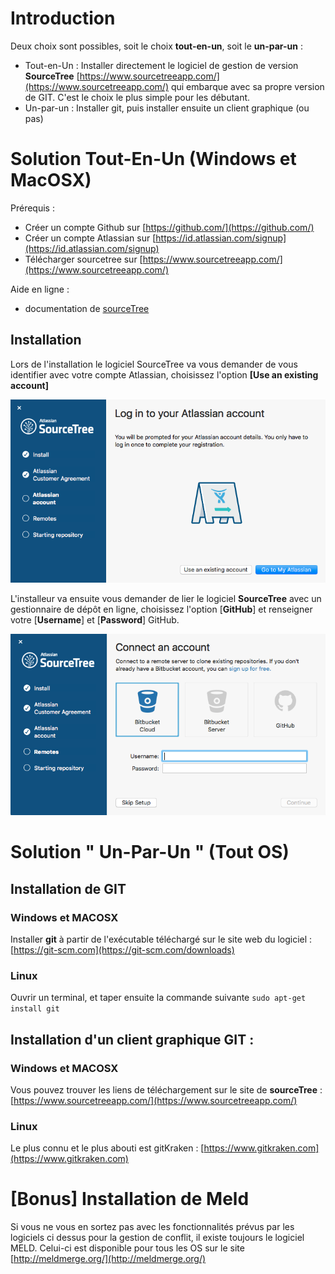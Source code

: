 # Introduction

Deux choix sont possibles, soit le choix **tout-en-un**, soit le **un-par-un** : 
- Tout-en-Un : Installer directement le logiciel de gestion de version **SourceTree**  [https://www.sourcetreeapp.com/](https://www.sourcetreeapp.com/) qui embarque avec sa propre version de GIT. C'est le choix le plus simple pour les débutant.
- Un-par-un : Installer git, puis installer ensuite un client graphique (ou pas)


# Solution Tout-En-Un (Windows et MacOSX)

Prérequis : 
- Créer un compte Github sur [https://github.com/](https://github.com/)
- Créer un compte Atlassian sur [https://id.atlassian.com/signup](https://id.atlassian.com/signup)
- Télécharger sourcetree sur [https://www.sourcetreeapp.com/](https://www.sourcetreeapp.com/)

Aide en ligne : 
- documentation de [sourceTree](https://confluence.atlassian.com/get-started-with-sourcetree/get-started-with-sourcetree-847359026.html)


## Installation 

Lors de l'installation le logiciel SourceTree va vous demander de vous identifier avec votre compte Atlassian, choisissez l'option **[Use an existing account]**

![](/assets/Screen+Shot+2016-09-13+at+10.42.52+AM.png)

L'installeur va ensuite vous demander de lier le logiciel **SourceTree** avec un gestionnaire de dépôt en ligne, choisissez l'option [**GitHub**] et renseigner votre [**Username**] et [**Password**] GitHub.

![](/assets/Screen+Shot+2016-09-13+at+10.38.42+AM.png)



# Solution " Un-Par-Un " (Tout OS)

## Installation de GIT 

### Windows et MACOSX

Installer **git** à partir de l'exécutable téléchargé sur le site web du logiciel : [https://git-scm.com](https://git-scm.com/downloads)

### Linux

Ouvrir un terminal, et taper ensuite la commande suivante
 `sudo apt-get install git`
 
## Installation d'un client graphique GIT :

### Windows et MACOSX

Vous pouvez trouver les liens de téléchargement sur le site de **sourceTree** : [https://www.sourcetreeapp.com/](https://www.sourcetreeapp.com/)

### Linux

Le plus connu et le plus abouti est gitKraken : [https://www.gitkraken.com](https://www.gitkraken.com)

# [Bonus] Installation de Meld
 
Si vous ne vous en sortez pas avec les fonctionnalités prévus par les logiciels ci dessus pour la gestion de conflit, il existe toujours le logiciel MELD. Celui-ci est disponible pour tous les OS sur le site [http://meldmerge.org/](http://meldmerge.org/)


